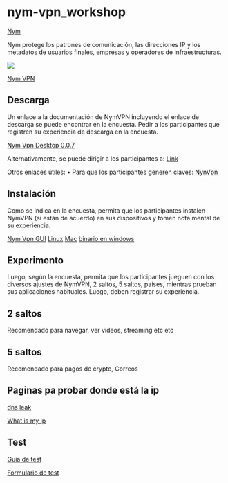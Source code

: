 # nym-vpn_workshop

[Nym](https://nymtech.net/) 

Nym protege los patrones de comunicación, las direcciones IP y los metadatos de usuarios finales, empresas y operadores de infraestructuras.

![](https://nymtech.net/uploads/nym_vs_animation_cf67b56056.gif)

[Nym VPN](https://nymvpn.com/en)


## Descarga

Un enlace a la documentación de NymVPN incluyendo el enlace de descarga se puede encontrar en la encuesta. Pedir a los participantes que registren su experiencia de descarga en la encuesta.

[Nym Vpn Desktop 0.0.7](https://github.com/nymtech/nym-vpn-client/releases/tag/nym-vpn-desktop-v0.0.7)

Alternativamente, se puede dirigir a los participantes a: [Link](https://nymtech.net/developers/nymvpn/intro.html)

Otros enlaces útiles: 
    • Para que los participantes generen claves: [NynVpn](https://nymvpn.com/en/alpha)

    
## Instalación

Como se indica en la encuesta, permita que los participantes instalen NymVPN (si están de acuerdo) en sus dispositivos y tomen nota mental de su experiencia. 

[Nym Vpn GUI](https://nymtech.net/developers/nymvpn/gui.html) 
[Linux](https://nymtech.net/developers/nymvpn/gui-linux.html)
[Mac](https://nymtech.net/developers/nymvpn/gui-mac.html)
[binario en windows](https://github.com/nymtech/nym-vpn-client/releases/tag/nym-vpn-desktop-v0.0.7-windows)

## Experimento

Luego, según la encuesta, permita que los participantes jueguen con los diversos ajustes de NymVPN, 2 saltos, 5 saltos, países, mientras prueban sus aplicaciones habituales. Luego, deben registrar su experiencia.

## 2 saltos 

Recomendado para navegar, ver videos, streaming etc etc

## 5 saltos 

Recomendado para pagos de crypto, Correos 

## Paginas pa probar donde está la ip 

[dns leak](https://www.dnsleaktest.com/)

[What is my ip](https://www.whatismyip.com/)

##  Test 

[Guía de test]() 

[Formulario de test](https://opnform.com/forms/nymvpn-user-research-at-37c3-yccqko-2)
